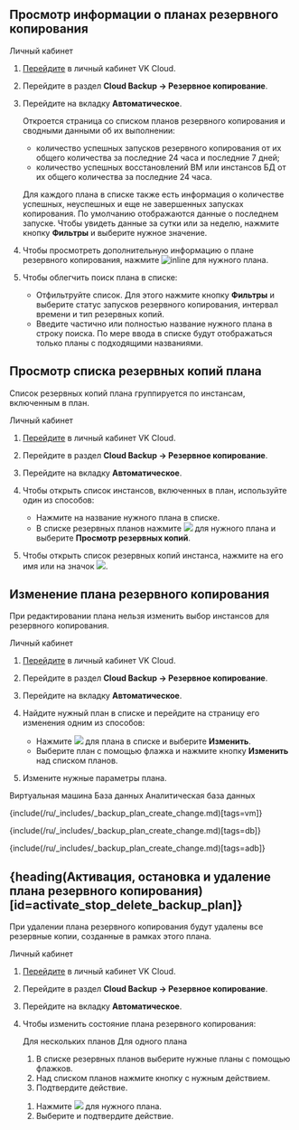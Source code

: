 ## Просмотр информации о планах резервного копирования

<tabs>
<tablist>
<tab>Личный кабинет</tab>
</tablist>
<tabpanel>

1. [Перейдите](https://msk.cloud.vk.com/app/) в личный кабинет VK Cloud.
1. Перейдите в раздел **Cloud Backup → Резервное копирование**.
1. Перейдите на вкладку **Автоматическое**.

    Откроется страница со списком планов резервного копирования и сводными данными об их выполнении:

    - количество успешных запусков резервного копирования от их общего количества за последние 24 часа и последние 7 дней;
    - количество успешных восстановлений ВМ или инстансов БД от их общего количества за последние 24 часа.

    Для каждого плана в списке также есть информация о количестве успешных, неуспешных и еще не завершенных запусках копирования. По умолчанию отображаются данные о последнем запуске. Чтобы увидеть данные за сутки или за неделю, нажмите кнопку **Фильтры** и выберите нужное значение.

1. Чтобы просмотреть дополнительную информацию о плане резервного копирования, нажмите ![](/ru/assets/info-icon.svg "inline") для нужного плана.
1. Чтобы облегчить поиск плана в списке:

    - Отфильтруйте список. Для этого нажмите кнопку **Фильтры** и выберите статус запусков резервного копирования, интервал времени и тип резервных копий.
    - Введите частично или полностью название нужного плана в строку поиска. По мере ввода в списке будут отображаться только планы с подходящими названиями.

</tabpanel>
</tabs>

## Просмотр списка резервных копий плана

<info>

Список резервных копий плана группируется по инстансам, включенным в план.

</info>

<tabs>
<tablist>
<tab>Личный кабинет</tab>
</tablist>
<tabpanel>

1. [Перейдите](https://msk.cloud.vk.com/app/) в личный кабинет VK Cloud.
1. Перейдите в раздел **Cloud Backup → Резервное копирование**.
1. Перейдите на вкладку **Автоматическое**.
1. Чтобы открыть список инстансов, включенных в план, используйте один из способов:

   - Нажмите на название нужного плана в списке.
   - В списке резервных планов нажмите ![ ](/ru/assets/more-icon.svg "inline") для нужного плана и выберите **Просмотр резервных копий**.

1. Чтобы открыть список резервных копий инстанса, нажмите на его имя или на значок ![ ](/ru/assets/right-arrow-icon.svg "inline").

</tabpanel>
</tabs>

## Изменение плана резервного копирования

<warn>

При редактировании плана нельзя изменить выбор инстансов для резервного копирования.

</warn>

<tabs>
<tablist>
<tab>Личный кабинет</tab>
</tablist>
<tabpanel>

1. [Перейдите](https://msk.cloud.vk.com/app/) в личный кабинет VK Cloud.
1. Перейдите в раздел **Cloud Backup → Резервное копирование**.
1. Перейдите на вкладку **Автоматическое**.
1. Найдите нужный план в списке и перейдите на страницу его изменения одним из способов:

   - Нажмите ![ ](/ru/assets/more-icon.svg "inline") для плана в списке и выберите **Изменить**.
   - Выберите план с помощью флажка и нажмите кнопку **Изменить** над списком планов.

1. Измените нужные параметры плана.

<tabs>
<tablist>
<tab>Виртуальная машина</tab>
<tab>База данных</tab>
<tab>Аналитическая база данных</tab>
</tablist>
<tabpanel>

{include(/ru/_includes/_backup_plan_create_change.md)[tags=vm]}

</tabpanel>

<tabpanel>

{include(/ru/_includes/_backup_plan_create_change.md)[tags=db]}

</tabpanel>

<tabpanel>

{include(/ru/_includes/_backup_plan_create_change.md)[tags=adb]}

</tabpanel>
</tabs>

</tabpanel>
</tabs>

## {heading(Активация, остановка и удаление плана резервного копирования)[id=activate_stop_delete_backup_plan]}

<err>

При удалении плана резервного копирования будут удалены все резервные копии, созданные в рамках этого плана.

</err>

<tabs>
<tablist>
<tab>Личный кабинет</tab>
</tablist>
<tabpanel>

1. [Перейдите](https://msk.cloud.vk.com/app/) в личный кабинет VK Cloud.
1. Перейдите в раздел **Cloud Backup → Резервное копирование**.
1. Перейдите на вкладку **Автоматическое**.
1. Чтобы изменить состояние плана резервного копирования:

   <tabs>
   <tablist>
   <tab>Для нескольких планов</tab>
   <tab>Для одного плана</tab>
   </tablist>
   <tabpanel>

      1. В списке резервных планов выберите нужные планы с помощью флажков.
      1. Над списком планов нажмите кнопку с нужным действием.
      1. Подтвердите действие.

   </tabpanel>
   <tabpanel>

      1. Нажмите ![ ](/ru/assets/more-icon.svg "inline") для нужного плана.
      1. Выберите и подтвердите действие.

   </tabpanel>
   </tabs>

</tabpanel>
</tabs>
